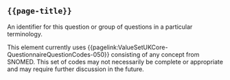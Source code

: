 ## <code>{{page-title}}</code>

An identifier for this question or group of questions in a particular terminology.

This element currently uses {{pagelink:ValueSetUKCore-QuestionnaireQuestionCodes-050}} consisting of any concept from SNOMED. This set of codes may not necessarily be complete or appropriate and may require further discussion in the future.